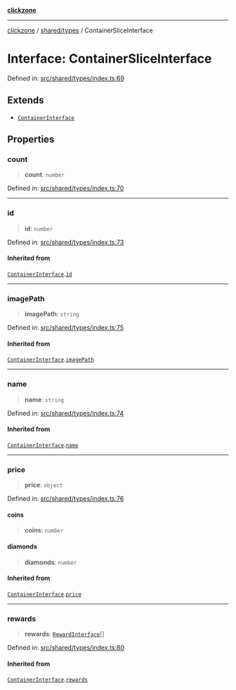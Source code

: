 [**clickzone**](../../../README.md)

***

[clickzone](../../../README.md) / [shared/types](../README.md) / ContainerSliceInterface

# Interface: ContainerSliceInterface

Defined in: [src/shared/types/index.ts:69](https://github.com/MaximBri/ClickZone/blob/20f3f0d061a7c50a96ed5bba64acbc325a456072/client/src/shared/types/index.ts#L69)

## Extends

- [`ContainerInterface`](ContainerInterface.md)

## Properties

### count

> **count**: `number`

Defined in: [src/shared/types/index.ts:70](https://github.com/MaximBri/ClickZone/blob/20f3f0d061a7c50a96ed5bba64acbc325a456072/client/src/shared/types/index.ts#L70)

***

### id

> **id**: `number`

Defined in: [src/shared/types/index.ts:73](https://github.com/MaximBri/ClickZone/blob/20f3f0d061a7c50a96ed5bba64acbc325a456072/client/src/shared/types/index.ts#L73)

#### Inherited from

[`ContainerInterface`](ContainerInterface.md).[`id`](ContainerInterface.md#id)

***

### imagePath

> **imagePath**: `string`

Defined in: [src/shared/types/index.ts:75](https://github.com/MaximBri/ClickZone/blob/20f3f0d061a7c50a96ed5bba64acbc325a456072/client/src/shared/types/index.ts#L75)

#### Inherited from

[`ContainerInterface`](ContainerInterface.md).[`imagePath`](ContainerInterface.md#imagepath)

***

### name

> **name**: `string`

Defined in: [src/shared/types/index.ts:74](https://github.com/MaximBri/ClickZone/blob/20f3f0d061a7c50a96ed5bba64acbc325a456072/client/src/shared/types/index.ts#L74)

#### Inherited from

[`ContainerInterface`](ContainerInterface.md).[`name`](ContainerInterface.md#name)

***

### price

> **price**: `object`

Defined in: [src/shared/types/index.ts:76](https://github.com/MaximBri/ClickZone/blob/20f3f0d061a7c50a96ed5bba64acbc325a456072/client/src/shared/types/index.ts#L76)

#### coins

> **coins**: `number`

#### diamonds

> **diamonds**: `number`

#### Inherited from

[`ContainerInterface`](ContainerInterface.md).[`price`](ContainerInterface.md#price)

***

### rewards

> **rewards**: [`RewardInterface`](RewardInterface.md)[]

Defined in: [src/shared/types/index.ts:80](https://github.com/MaximBri/ClickZone/blob/20f3f0d061a7c50a96ed5bba64acbc325a456072/client/src/shared/types/index.ts#L80)

#### Inherited from

[`ContainerInterface`](ContainerInterface.md).[`rewards`](ContainerInterface.md#rewards)
